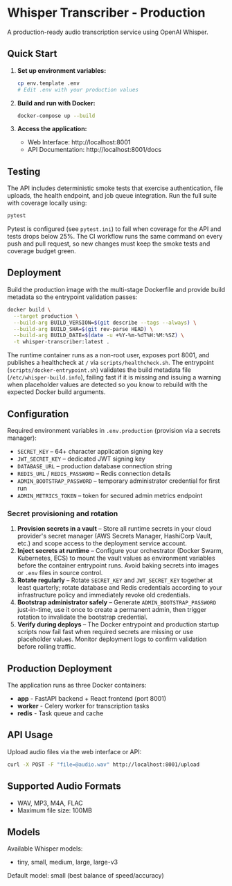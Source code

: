 # Whisper Transcriber - Production

A production-ready audio transcription service using OpenAI Whisper.

## Quick Start

1. **Set up environment variables:**
   ```bash
   cp env.template .env
   # Edit .env with your production values
   ```

2. **Build and run with Docker:**
   ```bash
   docker-compose up --build
   ```

3. **Access the application:**
   - Web Interface: http://localhost:8001
   - API Documentation: http://localhost:8001/docs

## Testing

The API includes deterministic smoke tests that exercise authentication, file uploads, the health endpoint, and job queue
integration. Run the full suite with coverage locally using:

```bash
pytest
```

Pytest is configured (see `pytest.ini`) to fail when coverage for the API and tests drops below 25%. The CI workflow runs the
same command on every push and pull request, so new changes must keep the smoke tests and coverage budget green.

## Deployment

Build the production image with the multi-stage Dockerfile and provide build metadata so the entrypoint validation passes:

```bash
docker build \
  --target production \
  --build-arg BUILD_VERSION=$(git describe --tags --always) \
  --build-arg BUILD_SHA=$(git rev-parse HEAD) \
  --build-arg BUILD_DATE=$(date -u +%Y-%m-%dT%H:%M:%SZ) \
  -t whisper-transcriber:latest .
```

The runtime container runs as a non-root user, exposes port 8001, and publishes a healthcheck at `/` via `scripts/healthcheck.sh`.
The entrypoint (`scripts/docker-entrypoint.sh`) validates the build metadata file (`/etc/whisper-build.info`), failing fast if it is missing and issuing a warning when placeholder values are detected so you know to rebuild with the expected Docker build arguments.

## Configuration

Required environment variables in `.env.production` (provision via a secrets manager):
- `SECRET_KEY` – 64+ character application signing key
- `JWT_SECRET_KEY` – dedicated JWT signing key
- `DATABASE_URL` – production database connection string
- `REDIS_URL` / `REDIS_PASSWORD` – Redis connection details
- `ADMIN_BOOTSTRAP_PASSWORD` – temporary administrator credential for first run
- `ADMIN_METRICS_TOKEN` – token for secured admin metrics endpoint

### Secret provisioning and rotation

1. **Provision secrets in a vault** – Store all runtime secrets in your cloud provider's secret manager (AWS Secrets Manager, HashiCorp Vault, etc.) and scope access to the deployment service account.
2. **Inject secrets at runtime** – Configure your orchestrator (Docker Swarm, Kubernetes, ECS) to mount the vault values as environment variables before the container entrypoint runs. Avoid baking secrets into images or `.env` files in source control.
3. **Rotate regularly** – Rotate `SECRET_KEY` and `JWT_SECRET_KEY` together at least quarterly; rotate database and Redis credentials according to your infrastructure policy and immediately revoke old credentials.
4. **Bootstrap administrator safely** – Generate `ADMIN_BOOTSTRAP_PASSWORD` just-in-time, use it once to create a permanent admin, then trigger rotation to invalidate the bootstrap credential.
5. **Verify during deploys** – The Docker entrypoint and production startup scripts now fail fast when required secrets are missing or use placeholder values. Monitor deployment logs to confirm validation before rolling traffic.

## Production Deployment

The application runs as three Docker containers:
- **app** - FastAPI backend + React frontend (port 8001)
- **worker** - Celery worker for transcription tasks
- **redis** - Task queue and cache

## API Usage

Upload audio files via the web interface or API:
```bash
curl -X POST -F "file=@audio.wav" http://localhost:8001/upload
```

## Supported Audio Formats

- WAV, MP3, M4A, FLAC
- Maximum file size: 100MB

## Models

Available Whisper models:
- tiny, small, medium, large, large-v3

Default model: small (best balance of speed/accuracy)